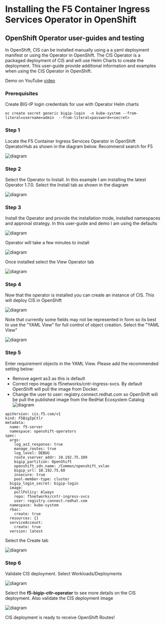 # Installing the F5 Container Ingress Services Operator in OpenShift

## OpenShift Operator user-guides and testing

In OpenShift, CIS can be installed manually using a a yaml deployment manifest or using the Operator in OpenShift. The CIS Operator is a packaged deployment of CIS and will use Helm Charts to create the deployment. This user-guide provide additional information and examples when using the CIS Operator in OpenShift.

Demo on YouTube [video](https://www.youtube.com/watch?v=-HLcHH_vQJE)

### Prerequisites

Create BIG-IP login credentials for use with Operator Helm charts

    oc create secret generic bigip-login  -n kube-system --from-literal=username=admin  --from-literal=password=<secret>

### Step 1

Locate the F5 Container Ingress Services Operator in OpenShift OperatorHub as shown in the diagram below. Recommend search for F5 

![diagram](https://github.com/mdditt2000/operator/blob/main/diagrams/2021-06-10_12-59-30.png)

### Step 2

Select the Operator to Install. In this example I am installing the latest Operator 1.7.0. Select the Install tab as shown in the diagram

![diagram](https://github.com/mdditt2000/operator/blob/main/diagrams/2021-06-10_13-20-27.png)

### Step 3

Install the Operator and provide the installation mode, installed namespaces and approval strategy. In this user-guide and demo I am using the defaults

![diagram](https://github.com/mdditt2000/operator/blob/main/diagrams/2021-06-10_13-47-45.png)

Operator will take a few minutes to install

![diagram](https://github.com/mdditt2000/operator/blob/main/diagrams/2021-06-10_13-50-10.png)

Once installed select the View Operator tab

![diagram](https://github.com/mdditt2000/operator/blob/main/diagrams/2021-06-10_13-51-02.png)

### Step 4

Now that the operator is installed you can create an instance of CIS. This will deploy CIS in OpenShift

![diagram](https://github.com/mdditt2000/operator/blob/main/diagrams/2021-06-14_14-07-36.png)

Note that currently some fields may not be represented in form so its best to use the "YAML View" for full control of object creation. Select the "YAML View"

![diagram](https://github.com/mdditt2000/operator/blob/main/diagrams/2021-06-14_14-14-41.png)

### Step 5

Enter requirement objects in the YAML View. Please add the recommended setting below:

* Remove agent as3 as this is default
* Correct repo image is f5networks/cntr-ingress-svcs. By default OpenShift will pull the image from Docker. 
* Change the user to user: registry.connect.redhat.com so OpenShift will be pull the published image from the RedHat Ecosystem Catalog ![diagram](https://catalog.redhat.com/software/containers/f5networks/cntr-ingress-svcs/5ec7ad05ecb5246c0903f4cf)


```
apiVersion: cis.f5.com/v1
kind: F5BigIpCtlr
metadata:
  name: f5-server
  namespace: openshift-operators
spec:
  args:
    log_as3_response: true
    manage_routes: true
    log_level: DEBUG
    route_vserver_addr: 10.192.75.109
    bigip_partition: OpenShift
    openshift_sdn_name: /Common/openshift_vxlan
    bigip_url: 10.192.75.60
    insecure: true
    pool-member-type: cluster
  bigip_login_secret: bigip-login
  image:
    pullPolicy: Always
    repo: f5networks/cntr-ingress-svcs
    user: registry.connect.redhat.com
  namespace: kube-system
  rbac:
    create: true
  resources: {}
  serviceAccount:
    create: true
  version: latest
```

Select the Create tab

![diagram](https://github.com/mdditt2000/operator/blob/main/diagrams/2021-06-14_14-38-24.png)

### Step 6

Validate CIS deployment. Select Workloads/Deployments 

![diagram](https://github.com/mdditt2000/operator/blob/main/diagrams/2021-06-14_14-42-54.png)

Select the **f5-bigip-ctlr-operator** to see more details on the CIS deployment. Also validate the CIS deployment image

![diagram](https://github.com/mdditt2000/operator/blob/main/diagrams/2021-06-14_14-45-08.png)

CIS deployment is ready to receive OpenShift Routes! 
